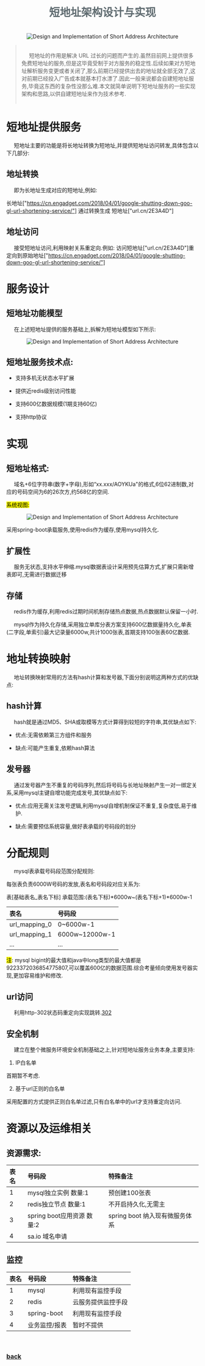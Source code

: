 <script>
var pageHeader=document.getElementsByClassName("page-header")[0].innerHTML;
 pageHeader="<center><img style='border-radius: 50% !important;' src='https://avatars.githubusercontent.com/u/88264073?s=400&amp;u=63e618520a5b6aa87636714e69f8228374c4e9b1&amp;v=4' width='200' height='200' alt='@anigkus' title='Github of Anigkus' ></center>"+pageHeader;
document.getElementsByClassName("page-header")[0].innerHTML=pageHeader;
</script>

<h1 style="color:#606c71;text-align:center;" >短地址架构设计与实现</h1><br/>

[<h1 style="color:#606c71;text-align:center;" >Design and Implementation of Short Address Architecture</h1><br/>]:#

<center>
<img src="../assets/images/design-and-implementation-of-short-address-architecture/figure-1.jpeg" alt="Design and Implementation of Short Address Architecture" title="Github of Anigkus" >
</center>

> <br/>&nbsp;&nbsp;&nbsp;&nbsp; 短地址的作用是解决 URL 过长的问题而产生的.虽然目前网上提供很多免费短地址的服务,但是这毕竟受制于对方服务的稳定性.后续如果对方短地址解析服务变更或者关闭了,那么前期已经提供出去的地址就全部无效了,这对前期已经投入广告成本就基本打水漂了.因此一般来说都会自建短地址服务,毕竟这东西的复杂性没那么难.本文就简单说明下短地址服务的一些实现架构和思路,以供自建短地址来作为技术参考.<br/>
> <br/>

[> <br/>&nbsp;&nbsp;&nbsp;&nbsp; Some general notes on article.<br/>]:#
[> <br/>]:#

# 短地址提供服务

&nbsp;&nbsp;&nbsp;&nbsp; 短地址主要的功能是将长地址转换为短地址,并提供短地址访问转发,具体包含以下几部分:

## 地址转换

&nbsp;&nbsp;&nbsp;&nbsp; 即为长地址生成对应的短地址,例如:

长地址["https://cn.engadget.com/2018/04/01/google-shutting-down-goo-gl-url-shortening-service/"] 通过转换生成 短地址["url.cn/2E3A4D"]

## 地址访问

&nbsp;&nbsp;&nbsp;&nbsp; 接受短地址访问,利用映射关系重定向.例如:
访问短地址["url.cn/2E3A4D"]重定向到原始地址["https://cn.engadget.com/2018/04/01/google-shutting-down-goo-gl-url-shortening-service/"]

# 服务设计

## 短地址功能模型

&nbsp;&nbsp;&nbsp;&nbsp; 在上述短地址提供的服务基础上,拆解为短地址模型如下所示:

<center>
<img src="../assets/images/design-and-implementation-of-short-address-architecture/figure-2.png" alt="Design and Implementation of Short Address Architecture" title="Github of Anigkus" >
</center>

## 短地址服务技术点:

* 支持多机无状态水平扩展

* 提供近redis级别访问性能

* 支持600亿数据规模(1期支持60亿)

* 支持http协议

# 实现

## 短地址格式:

&nbsp;&nbsp;&nbsp;&nbsp; 域名+6位字符串(数字+字母),形如“xx.xxx/AOYKUa"的格式,6位62进制数,对应的号码空间为6的26次方,约568亿的空间.

<mark>系统视图:</mark>

<center>
<img src="../assets/images/design-and-implementation-of-short-address-architecture/figure-3.png" alt="Design and Implementation of Short Address Architecture" title="Github of Anigkus" >
</center>

采用spring-boot承载服务,使用redis作为缓存,使用mysql持久化.

## 扩展性

&nbsp;&nbsp;&nbsp;&nbsp; 服务无状态,支持水平伸缩.mysql数据表设计采用预先估算方式,扩展只需新增表即可,无需进行数据迁移

## 存储

&nbsp;&nbsp;&nbsp;&nbsp; redis作为缓存,利用redis过期时间机制存储热点数据,热点数据默认保留一小时.

&nbsp;&nbsp;&nbsp;&nbsp; mysql作为持久化存储,采用独立单库分表方案支持600亿数据量持久化,单表(二字段,单索引)最大记录量6000w,共计1000张表,首期支持100张表60亿数据.

# 地址转换映射

&nbsp;&nbsp;&nbsp;&nbsp; 地址转换映射常用的方法有hash计算和发号器,下面分别说明这两种方式的优缺点:

## hash计算

&nbsp;&nbsp;&nbsp;&nbsp; hash就是通过MD5、SHA或取模等方式计算得到较短的字符串,其优缺点如下:

* 优点:无需依赖第三方组件和服务

* 缺点:可能产生重复,依赖hash算法

## 发号器

&nbsp;&nbsp;&nbsp;&nbsp; 通过发号器产生不重复的号码序列,然后将号码与长地址映射产生一对一绑定关系,采用mysql主键自增功能完成发号,其优缺点如下:

* 优点:应用无需关注发号逻辑,利用mysql自增机制保证不重复,复杂度低,易于维护.

* 缺点:需要预估系统容量,做好表承载的号码段的划分


# 分配规则

&nbsp;&nbsp;&nbsp;&nbsp; mysql表承载号码段范围分配规则:

每张表负责6000W号码的发放,表名和号码段对应关系为:

表[基础表名_表名下标] 承载范围:(表名下标)*6000w~(表名下标+1)*6000w-1

| 表名 | 号码段 |
| :--- | :--- |
| url_mapping_0 | 0~6000w-1 |
| url_mapping_1 | 6000w~12000w-1 |
| ... | ... |

<mark>注</mark>: mysql bigint的最大值和java中long类型的最大值都是9223372036854775807,可以覆盖600亿的数据范围.综合考量倾向使用发号器实现,更加容易维护和修改.

## url访问

&nbsp;&nbsp;&nbsp;&nbsp; 利用http-302状态码重定向实现跳转.[302](https://en.wikipedia.org/wiki/HTTP_302)

## 安全机制

&nbsp;&nbsp;&nbsp;&nbsp; 建立在整个微服务环境安全机制基础之上,针对短地址服务业务本身,主要支持:

1. IP白名单

首期暂不考虑.

2. 基于url正则的白名单

采用配置的方式提供正则白名单过滤,只有白名单中的url才支持重定向访问.


# 资源以及运维相关

## 资源需求:

| 表名 | 号码段 | 特殊备注 |
| :--- | :--- | :--- |
| 1 | mysql独立实例 数量:1 | 预创建100张表 | 
| 2 | redis独立节点 数量:1 | 不开启持久化,无需主 | 
| 3 | spring boot应用资源 数量:2 | spring boot 纳入现有微服务体系 |
| 4 | sa.io 域名申请 |   |

## 监控

| 表名 | 号码段 | 特殊备注 |
| :--- | :--- | :--- |
| 1 | mysql | 利用现有监控手段 | 
| 2 | redis | 云服务提供监控手段 | 
| 3 | spring-boot | 利用现有监控手段 |
| 4 | 业务监控/报表 | 暂时不提供  |




<br>

### [back](./)
